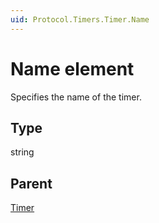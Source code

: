 ```yaml
---
uid: Protocol.Timers.Timer.Name
---
```


# Name element

Specifies the name of the timer.

## Type

string

## Parent

[Timer](xref:Protocol.Timers.Timer)
